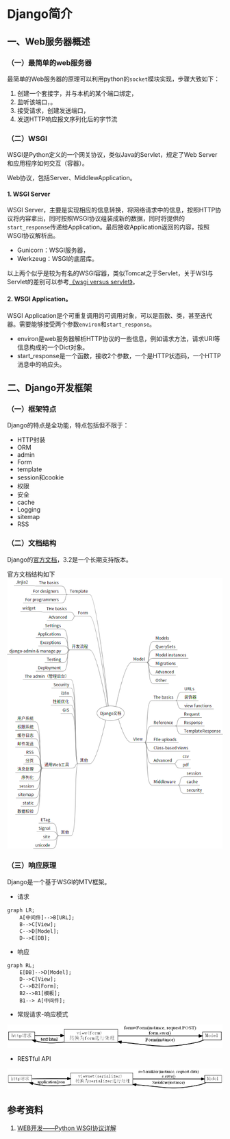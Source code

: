 # Django简介

## 一、Web服务器概述

### （一）最简单的web服务器

最简单的Web服务器的原理可以利用python的`socket`模块实现，步骤大致如下：

1. 创建一个套接字，并与本机的某个端口绑定，
2. 监听该端口，。
3. 接受请求，创建发送端口，
4. 发送HTTP响应报文序列化后的字节流

### （二）WSGI
WSGI是Python定义的一个网关协议，类似Java的Servlet，规定了Web Server和应用程序如何交互（容器）。

Web协议，包括Server、MiddlewApplication。

#### 1. WSGI Server
WSGI Server，主要是实现相应的信息转换，将网络请求中的信息，按照HTTP协议将内容拿出，同时按照WSGI协议组装成新的数据，同时将提供的`start_response`传递给Application。最后接收Application返回的内容，按照WSGI协议解析出。

- Gunicorn：WSGI服务器，
- Werkzeug：WSGI的底层库。

以上两个似乎是较为有名的WSGI容器，类似Tomcat之于Servlet，关于WSI与Servlet的差别可以参考[《wsgi versus servlet》](https://www.cnblogs.com/jackiesteed/articles/4287223.html)。

#### 2. WSGI Application。
WSGI Application是个可重复调用的可调用对象，可以是函数、类，甚至迭代器。需要能够接受两个参数`environ`和`start_response`。

- environ是web服务器解析HTTP协议的一些信息，例如请求方法，请求URI等信息构成的一个Dict对象。
- start_response是一个函数，接收2个参数，一个是HTTP状态码，一个HTTP消息中的响应头。


## 二、Django开发框架

### （一）框架特点
Django的特点是全功能，特点包括但不限于：

- HTTP封装
- ORM
- admin
- Form
- template
- session和cookie
- 权限
- 安全
- cache
- Logging
- sitemap
- RSS


### （二）文档结构
Django的[官方文档](https://docs.djangoproject.com/en/3.2/)，3.2是一个长期支持版本。

官方文档结构如下
![Django官方文档结构](./docs/Django文档结构.png)


### （三）响应原理
Django是一个基于WSGI的MTV框架。

- 请求
```mermaid
graph LR;
    A[中间件]-->B[URL];
    B-->C[View];
    C-->D[Model];
    D-->E[DB];
```

- 响应
```mermaid
graph RL;
    E[DB]-->D[Model];
    D-->C[View];
    C-->B2[Form];
    B2-->B1[模板];
    B1--> A[中间件];
```


- 常规请求-响应模式

![基于表单的响应](./docs/req2res1.png)

- RESTful API

![基于表单的响应](./docs/req2res2.png)



## 参考资料
1. [WEB开发——Python WSGI协议详解](https://zhuanlan.zhihu.com/p/66586001)